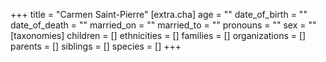 +++
title = "Carmen Saint-Pierre"
[extra.cha]
age = ""
date_of_birth = ""
date_of_death = ""
married_on = ""
married_to = ""
pronouns = ""
sex = ""
[taxonomies]
children = []
ethnicities = []
families = []
organizations = []
parents = []
siblings = []
species = []
+++

